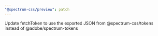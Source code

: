 ```yaml
---
"@spectrum-css/preview": patch
---
```


Update fetchToken to use the exported JSON from @spectrum-css/tokens instead of @adobe/spectrum-tokens
